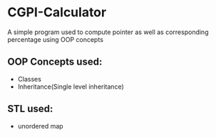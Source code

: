 # CGPI-Calculator
A simple program used to compute pointer as well as corresponding percentage using OOP concepts
## OOP Concepts used:
- Classes
- Inheritance(Single level inheritance)
## STL used:
- unordered map

